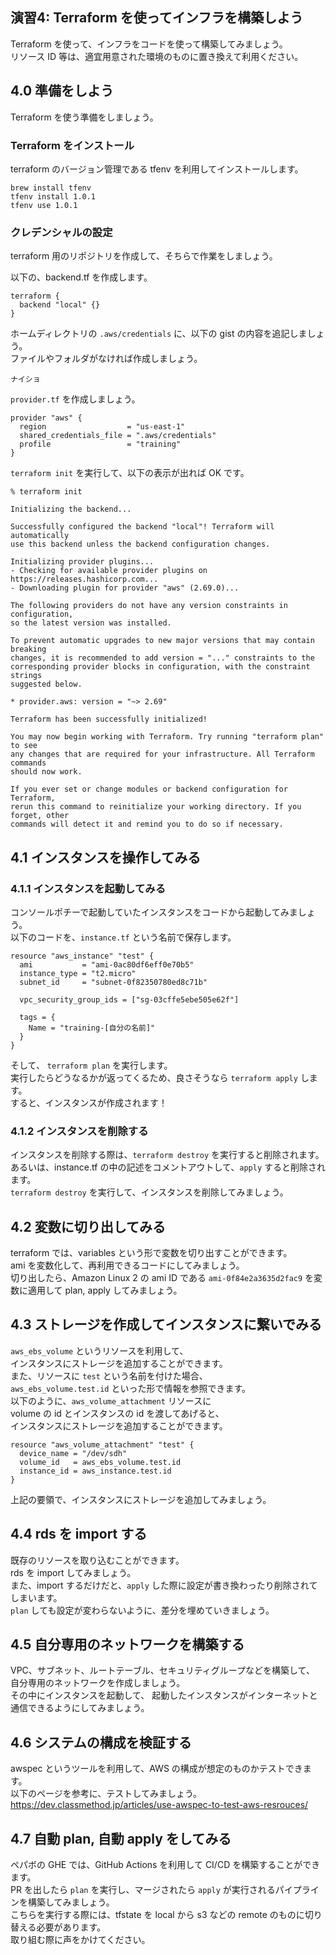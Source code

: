 ## 演習4: Terraform を使ってインフラを構築しよう

Terraform を使って、インフラをコードを使って構築してみましょう。  
リソース ID 等は、適宜用意された環境のものに置き換えて利用ください。  

## 4.0 準備をしよう

Terraform を使う準備をしましょう。  

### Terraform をインストール

terraform のバージョン管理である tfenv を利用してインストールします。  
```
brew install tfenv
tfenv install 1.0.1
tfenv use 1.0.1
```

### クレデンシャルの設定

terraform 用のリポジトリを作成して、そちらで作業をしましょう。  


以下の、backend.tf を作成します。  

```
terraform {
  backend "local" {}
}

```

ホームディレクトリの `.aws/credentials` に、以下の gist の内容を追記しましょう。  
ファイルやフォルダがなければ作成しましょう。 

```
ナイショ
```

`provider.tf` を作成しましょう。

```
provider "aws" {
  region                  = "us-east-1"
  shared_credentials_file = ".aws/credentials"
  profile                 = "training"
}
```

`terraform init` を実行して、以下の表示が出れば OK です。
```
% terraform init

Initializing the backend...

Successfully configured the backend "local"! Terraform will automatically
use this backend unless the backend configuration changes.

Initializing provider plugins...
- Checking for available provider plugins on https://releases.hashicorp.com...
- Downloading plugin for provider "aws" (2.69.0)...

The following providers do not have any version constraints in configuration,
so the latest version was installed.

To prevent automatic upgrades to new major versions that may contain breaking
changes, it is recommended to add version = "..." constraints to the
corresponding provider blocks in configuration, with the constraint strings
suggested below.

* provider.aws: version = "~> 2.69"

Terraform has been successfully initialized!

You may now begin working with Terraform. Try running "terraform plan" to see
any changes that are required for your infrastructure. All Terraform commands
should now work.

If you ever set or change modules or backend configuration for Terraform,
rerun this command to reinitialize your working directory. If you forget, other
commands will detect it and remind you to do so if necessary.
```

## 4.1 インスタンスを操作してみる

### 4.1.1 インスタンスを起動してみる

コンソールポチーで起動していたインスタンスをコードから起動してみましょう。  
以下のコードを、`instance.tf` という名前で保存します。

```
resource "aws_instance" "test" {
  ami           = "ami-0ac80df6eff0e70b5"
  instance_type = "t2.micro"
  subnet_id     = "subnet-0f82350780ed8c71b"

  vpc_security_group_ids = ["sg-03cffe5ebe505e62f"]

  tags = {
    Name = "training-[自分の名前]"
  }
}
```

そして、 `terraform plan` を実行します。  
実行したらどうなるかが返ってくるため、良さそうなら `terraform apply` します。  
すると、インスタンスが作成されます！


### 4.1.2 インスタンスを削除する

インスタンスを削除する際は、`terraform destroy` を実行すると削除されます。  
あるいは、instance.tf の中の記述をコメントアウトして、`apply` すると削除されます。  
`terraform destroy` を実行して、インスタンスを削除してみましょう。  

## 4.2 変数に切り出してみる

terraform では、variables という形で変数を切り出すことができます。  
ami を変数化して、再利用できるコードにしてみましょう。  
切り出したら、Amazon Linux 2 の ami ID である `ami-0f84e2a3635d2fac9` を変数に適用して plan, apply してみましょう。  

## 4.3 ストレージを作成してインスタンスに繋いでみる

`aws_ebs_volume` というリソースを利用して、  
インスタンスにストレージを追加することができます。  
また、リソースに `test` という名前を付けた場合、  
`aws_ebs_volume.test.id` といった形で情報を参照できます。  
以下のように、`aws_volume_attachment` リソースに  
volume の id とインスタンスの id を渡してあげると、  
インスタンスにストレージを追加することができます。  

```
resource "aws_volume_attachment" "test" {
  device_name = "/dev/sdh"
  volume_id   = aws_ebs_volume.test.id
  instance_id = aws_instance.test.id
}

```
上記の要領で、インスタンスにストレージを追加してみましょう。  

## 4.4 rds を import する

既存のリソースを取り込むことができます。  
rds を import してみましょう。  
また、import するだけだと、`apply` した際に設定が書き換わったり削除されてしまいます。  
`plan` しても設定が変わらないように、差分を埋めていきましょう。  

## 4.5 自分専用のネットワークを構築する

VPC、サブネット、ルートテーブル、セキュリティグループなどを構築して、  
自分専用のネットワークを作成しましょう。  
その中にインスタンスを起動して、
起動したインスタンスがインターネットと通信できるようにしてみましょう。  

## 4.6 システムの構成を検証する

awspec というツールを利用して、AWS の構成が想定のものかテストできます。  
以下のページを参考に、テストしてみましょう。  
https://dev.classmethod.jp/articles/use-awspec-to-test-aws-resrouces/

## 4.7 自動 plan, 自動 apply をしてみる

ペパボの GHE では、GitHub Actions を利用して CI/CD を構築することができます。  
PR を出したら `plan` を実行し、マージされたら `apply` が実行されるパイプラインを構築してみましょう。  
こちらを実行する際には、tfstate を local から s3 などの remote のものに切り替える必要があります。  
取り組む際に声をかけてください。  
